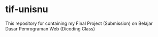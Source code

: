 # tif-unisnu
This repository for containing my Final Project (Submission) on Belajar Dasar Pemrograman Web (Dicoding Class)
